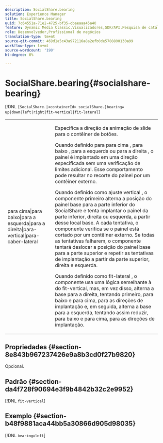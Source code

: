```yaml
---
description: SocialShare.bearing
solution: Experience Manager
title: SocialShare.bearing
uuid: 7c64551a-71e2-4725-bf35-cbaeaaa45a40
feature: Dynamic Media Classic,Visualizadores,SDK/API,Pesquisa de catálogo eletrônico
role: Desenvolvedor,Profissional de negócios
translation-type: tm+mt
source-git-commit: 469d1a5c43a972116a8a2efb0de5708800130a99
workflow-type: tm+mt
source-wordcount: '190'
ht-degree: 0%

---
```



# SocialShare.bearing{#socialshare-bearing}

[!DNL `[SocialShare.|<containerId>_socialShare.]bearing= up|down|left|right|fit-vertical|fit-lateral`]

<table id="table_0002BE81371D4E16A56FBEDD13FDF3C2"> 
 <tbody> 
  <tr> 
   <td colname="col1"> <p> <span class="codeph"> para cima|para baixo|para a esquerda|para a direita|para-vertical|para-caber-lateral  </span> </p> </td> 
   <td colname="col2"> <p> Especifica a direção da animação de slide para o contêiner de botões. </p> <p> Quando definido para <span class="codeph"> para cima </span>, <span class="codeph"> para baixo </span>, <span class="codeph"> para a esquerda </span> ou <span class="codeph"> para a direita </span>, o painel é implantado em uma direção especificada sem uma verificação de limites adicional. Esse comportamento pode resultar no recorte do painel por um contêiner externo. </p> <p>Quando definido como <span class="codeph"> ajuste vertical </span>, o componente primeiro alterna a posição do painel base para a parte inferior do SocialShare e tenta implantar o painel da parte inferior, direita ou esquerda, a partir desse local base. A cada tentativa, o componente verifica se o painel está cortado por um contêiner externo. Se todas as tentativas falharem, o componente tentará deslocar a posição do painel base para a parte superior e repetir as tentativas de implantação a partir da parte superior, direita e esquerda. </p> <p>Quando definido como <span class="codeph"> fit-lateral </span>, o componente usa uma lógica semelhante à do fit-vertical, mas, em vez disso, alterna a base para a direita, tentando primeiro, para baixo e para cima, para as direções de implantação e, em seguida, alterna a base para a esquerda, tentando assim reduzir, para baixo e para cima, para as direções de implantação. </p> </td> 
  </tr> 
 </tbody> 
</table>

## Propriedades {#section-8e843b967237426e9a8b3cd0f27b9820}

Opcional.

## Padrão {#section-da4f728f90694e3f9b4842b32c2e9952}

[!DNL `fit-vertical`]

## Exemplo {#section-b48f9881aca44bb5a30866d905d98035}

[!DNL `bearing=left`]
